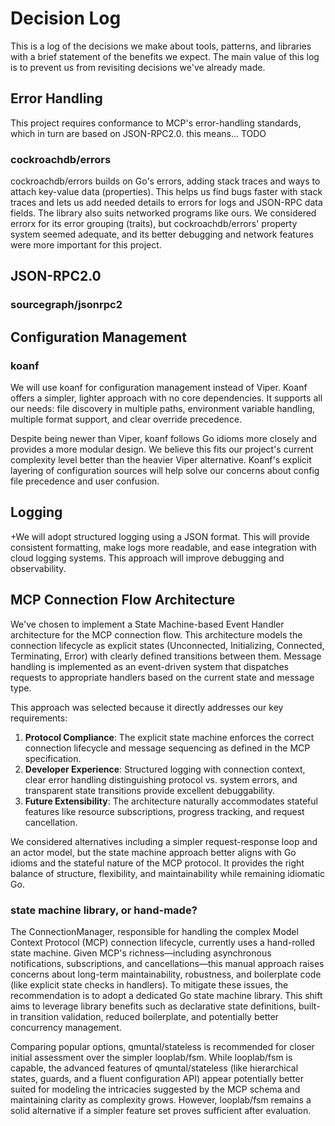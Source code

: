 # Decision Log

This is a log of the decisions we make about tools, patterns, and libraries with a brief statement of the benefits we expect. The main value of this log is to prevent us from revisiting decisions we've already made.

## Error Handling

This project requires conformance to MCP's error-handling standards, which in turn are based on JSON-RPC2.0. this means... TODO

### cockroachdb/errors

cockroachdb/errors builds on Go's errors, adding stack traces and ways to attach key-value data (properties). This helps us find bugs faster with stack traces and lets us add needed details to errors for logs and JSON-RPC data fields. The library also suits networked programs like ours.
We considered errorx for its error grouping (traits), but cockroachdb/errors' property system seemed adequate, and its better debugging and network features were more important for this project.

## JSON-RPC2.0

### sourcegraph/jsonrpc2

## Configuration Management

### koanf

We will use koanf for configuration management instead of Viper. Koanf offers a simpler, lighter approach with no core dependencies. It supports all our needs: file discovery in multiple paths, environment variable handling, multiple format support, and clear override precedence.

Despite being newer than Viper, koanf follows Go idioms more closely and provides a more modular design. We believe this fits our project's current complexity level better than the heavier Viper alternative. Koanf's explicit layering of configuration sources will help solve our concerns about config file precedence and user confusion.

## Logging

+We will adopt structured logging using a JSON format. This will provide consistent formatting, make logs more readable, and ease integration with cloud logging systems. This approach will improve debugging and observability.

## MCP Connection Flow Architecture

We've chosen to implement a State Machine-based Event Handler architecture for the MCP connection flow. This architecture models the connection lifecycle as explicit states (Unconnected, Initializing, Connected, Terminating, Error) with clearly defined transitions between them. Message handling is implemented as an event-driven system that dispatches requests to appropriate handlers based on the current state and message type.

This approach was selected because it directly addresses our key requirements:

1. **Protocol Compliance**: The explicit state machine enforces the correct connection lifecycle and message sequencing as defined in the MCP specification.
2. **Developer Experience**: Structured logging with connection context, clear error handling distinguishing protocol vs. system errors, and transparent state transitions provide excellent debuggability.
3. **Future Extensibility**: The architecture naturally accommodates stateful features like resource subscriptions, progress tracking, and request cancellation.

We considered alternatives including a simpler request-response loop and an actor model, but the state machine approach better aligns with Go idioms and the stateful nature of the MCP protocol. It provides the right balance of structure, flexibility, and maintainability while remaining idiomatic Go.

### state machine library, or hand-made?

The ConnectionManager, responsible for handling the complex Model Context Protocol (MCP) connection lifecycle, currently uses a hand-rolled state machine. Given MCP's richness—including asynchronous notifications, subscriptions, and cancellations—this manual approach raises concerns about long-term maintainability, robustness, and boilerplate code (like explicit state checks in handlers). To mitigate these issues, the recommendation is to adopt a dedicated Go state machine library. This shift aims to leverage library benefits such as declarative state definitions, built-in transition validation, reduced boilerplate, and potentially better concurrency management.

Comparing popular options, qmuntal/stateless is recommended for closer initial assessment over the simpler looplab/fsm. While looplab/fsm is capable, the advanced features of qmuntal/stateless (like hierarchical states, guards, and a fluent configuration API) appear potentially better suited for modeling the intricacies suggested by the MCP schema and maintaining clarity as complexity grows. However, looplab/fsm remains a solid alternative if a simpler feature set proves sufficient after evaluation.
